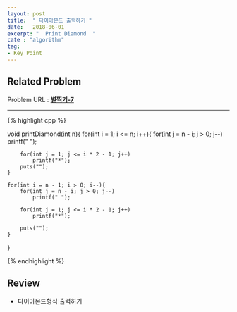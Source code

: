```yaml
---
layout: post
title:  " 다이아몬드 출력하기 "
date:   2018-06-01
excerpt: "  Print Diamond  "
cate : "algorithm"
tag:
- Key Point
---
```



## Related Problem

Problem URL : **[별찍기-7](https://www.acmicpc.net/problem/2444)**

---

{% highlight cpp %}

void printDiamond(int n){
    for(int i = 1; i <= n; i++){
        for(int j = n - i; j > 0; j--)
            printf(" ");
        
        for(int j = 1; j <= i * 2 - 1; j++)
            printf("*");
        puts("");
    }
    
    for(int i = n - 1; i > 0; i--){
        for(int j = n - i; j > 0; j--)
            printf(" ");
        
        for(int j = 1; j <= i * 2 - 1; j++)
            printf("*");
        
        puts("");
    }
}
 
{% endhighlight %}


## Review

* 다이아몬드형식 출력하기

